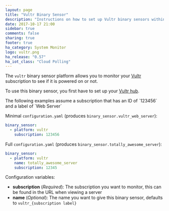 ```yaml
---
layout: page
title: "Vultr Binary Sensor"
description: "Instructions on how to set up Vultr binary sensors within Home Assistant."
date: 2017-10-17 21:00
sidebar: true
comments: false
sharing: true
footer: true
ha_category: System Monitor
logo: vultr.png
ha_release: "0.57"
ha_iot_class: "Cloud Polling"
---
```


The `vultr` binary sensor platform allows you to monitor your [Vultr](https://www.vultr.com/) subscription to see if it is powered on or not.

To use this binary sensor, you first have to set up your [Vultr hub](/components/vultr/).

<p class='note'>
The following examples assume a subscription that has an ID of `123456` and a label of `Web Server`
</p>

Minimal `configuration.yaml` (produces `binary_sensor.vultr_web_server`):
```yaml
binary_sensor:
  - platform: vultr
    subscription: 123456
```

Full `configuration.yaml` (produces `binary_sensor.totally_awesome_server`):
```yaml
binary_sensor:
  - platform: vultr
    name: totally_awesome_server
    subscription: 12345
```

Configuration variables:

- **subscription** (*Required*): The subscription you want to monitor, this can be found in the URL when viewing a server
- **name** (*Optional*): The name you want to give this binary sensor, defaults to `vultr_{subscription label}`
